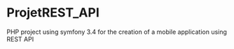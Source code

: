 # ProjetREST_API
PHP project using symfony 3.4 for the creation of a mobile application using REST API
